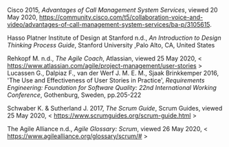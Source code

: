 Cisco 2015, *Advantages of Call Management System Services*, viewed 20 May 2020, <https://community.cisco.com/t5/collaboration-voice-and-video/advantages-of-call-management-system-services/ba-p/3105615>.

Hasso Platner Institute of Design at Stanford n.d., *An Introduction to Design Thinking Process Guide*, Stanford University ,Palo Alto, CA, United States  

Rehkopf M. n.d., *The Agile Coach*, Atlassian, viewed 25 May 2020, < https://www.atlassian.com/agile/project-management/user-stories >
Lucassen G., Dalpiaz F., van der Werf J. M. E. M., Sjaak Brinkkemper 2016, 'The Use and Effectiveness of User Stories in Practice', *Requirements Engineering: Foundation for Software Quality: 22nd International Working Conference*, Gothenburg, Sweden, pp.205-222

Schwaber K. & Sutherland J. 2017, *The Scrum Guide*, Scrum Guides, viewed 25 May 2020, < https://www.scrumguides.org/scrum-guide.html >   

The Agile Alliance n.d., *Agile Glossary: Scrum*, viewed 26 May 2020, < https://www.agilealliance.org/glossary/scrum/# >
